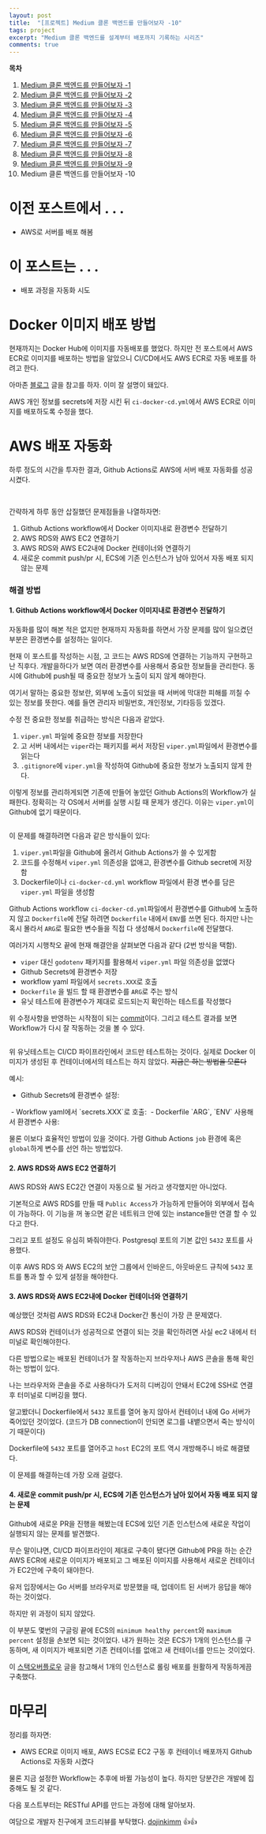 ```yaml
---
layout: post
title:  "[프로젝트] Medium 클론 백엔드를 만들어보자 -10"
tags: project
excerpt: "Medium 클론 백엔드를 설계부터 배포까지 기록하는 시리즈"
comments: true
---
```


**목차**
1. [Medium 클론 백엔드를 만들어보자 -1]({{site.baseurl}}/프로젝트-Medium-클론-백엔드를-만들어보자-1/)
2. [Medium 클론 백엔드를 만들어보자 -2]({{site.baseurl}}/프로젝트-Medium-클론-백엔드를-만들어보자-2/)
3. [Medium 클론 백엔드를 만들어보자 -3]({{site.baseurl}}/프로젝트-Medium-클론-백엔드를-만들어보자-3/)
4. [Medium 클론 백엔드를 만들어보자 -4]({{site.baseurl}}/프로젝트-Medium-클론-백엔드를-만들어보자-4/)
5. [Medium 클론 백엔드를 만들어보자 -5]({{site.baseurl}}/프로젝트-Medium-클론-백엔드를-만들어보자-5/)
6. [Medium 클론 백엔드를 만들어보자 -6]({{site.baseurl}}/프로젝트-Medium-클론-백엔드를-만들어보자-6/)
7. [Medium 클론 백엔드를 만들어보자 -7]({{site.baseurl}}/프로젝트-Medium-클론-백엔드를-만들어보자-7/)
8. [Medium 클론 백엔드를 만들어보자 -8]({{site.baseurl}}/프로젝트-Medium-클론-백엔드를-만들어보자-8/)
9. [Medium 클론 백엔드를 만들어보자 -9]({{site.baseurl}}/프로젝트-Medium-클론-백엔드를-만들어보자-9/)
10. Medium 클론 백엔드를 만들어보자 -10

# 이전 포스트에서 . . .
- AWS로 서버를 배포 해봄

# 이 포스트는 . . .
- 배포 과정을 자동화 시도

# Docker 이미지 배포 방법
현재까지는 Docker Hub에 이미지를 자동배포를 했었다. 하지만 전 포스트에서 AWS ECR로 이미지를 배포하는 방법을 알았으니 CI/CD에서도 AWS ECR로 자동 배포를 하려고 한다.

아마존 [블로그](https://aws.amazon.com/ko/blogs/containers/create-a-ci-cd-pipeline-for-amazon-ecs-with-github-actions-and-aws-codebuild-tests/) 글을 참고를 하자. 이미 잘 설명이 돼있다.

AWS 개인 정보를 secrets에 저장 시킨 뒤 `ci-docker-cd.yml`에서 AWS ECR로 이미지를 배포하도록 수정을 했다. 

# AWS 배포 자동화

하루 정도의 시간을 투자한 결과, Github Actions로 AWS에 서버 배포 자동화를 성공 시켰다. 

<img src="{{ site.baseurl}}/images/awssetup.png" class="align-center" alt=""/>
<img src="{{ site.baseurl}}/images/awssetup2.png" class="align-center" alt=""/>

간략하게 하루 동안 삽질했던 문제점들을 나열하자면:
1. Github Actions workflow에서 Docker 이미지내로 환경변수 전달하기
2. AWS RDS와 AWS EC2 연결하기
3. AWS RDS와 AWS EC2내에 Docker 컨테이너와 연결하기
4. 새로운 commit push/pr 시, ECS에 기존 인스턴스가 남아 있어서 자동 배포 되지 않는 문제

### 해결 방법
#### 1. Github Actions workflow에서 Docker 이미지내로 환경변수 전달하기

자동화를 많이 해본 적은 없지만 현재까지 자동화를 하면서 가장 문제를 많이 일으켰던 부분은 환경변수를 설정하는 일이다.

현재 이 포스트를 작성하는 시점, 고 코드는 AWS RDS에 연결하는 기능까지 구현하고 난 직후다. 개발을하다가 보면 여러 환경변수를 사용해서 중요한 정보들을 관리한다. 동시에 Github에 push될 때 중요한 정보가 노출이 되지 않게 해야한다. 

여기서 말하는 중요한 정보란, 외부에 노출이 되었을 때 서버에 막대한 피해를 끼칠 수 있는 정보를 뜻한다. 예를 들면 관리자 비밀번호, 개인정보, 기타등등 있겠다.

수정 전 중요한 정보를 취급하는 방식은 다음과 같았다.
1. `viper.yml` 파일에 중요한 정보를 저장한다
2. 고 서버 내에서는 `viper`라는 패키지를 써서 저장된 `viper.yml`파일에서 환경변수를 읽는다
3. `.gitignore`에 `viper.yml`을 작성하여 Github에 중요한 정보가 노출되지 않게 한다. 

이렇게 정보를 관리하게되면 기존에 만들어 놓았던 Github Actions의 Workflow가 실패한다. 정확히는 각 OS에서 서버를 실행 시킬 때 문제가 생긴다. 이유는 `viper.yml`이 Github에 없기 때문이다.

<img src="{{ site.baseurl}}/images/testfail.png" class="align-center" alt=""/>

이 문제를 해결하려면 다음과 같은 방식들이 있다:
1. `viper.yml`파일을 Github에 올려서 Github Actions가 쓸 수 있게함
2. 코드를 수정해서 `viper.yml` 의존성을 없애고, 환경변수를 Github secret에 저장함
3. Dockerfile이나 `ci-docker-cd.yml` workflow 파일에서 환경 변수를 담은 `viper.yml` 파일을 생성함

Github Actions workflow `ci-docker-cd.yml`파일에서 환경변수를 Github에 노출하지 않고 `Dockerfile`에 전달 하려면 `Dockerfile` 내에서 `ENV`를 쓰면 된다. 하지만 나는 혹시 몰라서 `ARG`로 필요한 변수들을 직접 다 생성해서 `Dockerfile`에 전달했다.

여러가지 시행착오 끝에 현재 해결안을 살펴보면 다음과 같다 (2번 방식을 택함).
- `viper` 대신 `godotenv` 패키지를 활용해서 `viper.yml` 파일 의존성을 없앴다
- Github Secrets에 환경변수 저장
- workflow yaml 파일에서 `secrets.XXX`로 호출
- `Dockerfile` 을 빌드 할 때 환경변수를 `ARG`로 주는 방식
- 유닛 테스트에 환경변수가 제대로 로드되는지 확인하는 테스트를 작성했다

위 수정사항을 반영하는 시작점이 되는 [commit](https://github.com/json9512/mediumclone-backendwithgo/commit/8d14e0c57f47937d2ea0fd5113e5cc899961eb69)이다. 그리고 테스트 결과를 보면 Workflow가 다시 잘 작동하는 것을 볼 수 있다.

<img src="{{ site.baseurl}}/images/testsuccess.png" class="align-center" alt=""/>

위 유닛테스트는 CI/CD 파이프라인에서 코드만 테스트하는 것이다. 실제로 Docker 이미지가 생성된 후 컨테이너에서의 테스트는 하지 않았다. ~~지금은 하는 방법을 모른다~~

예시:

- Github Secrets에 환경변수 설정:
<img src="{{ site.baseurl}}/images/githubsecretsexample.png" class="align-left" alt=""/>
- Workflow yaml에서 `secrets.XXX`로 호출:
<img src="{{ site.baseurl}}/images/dockerargsexample.png" class="align-center" alt=""/>
- Dockerfile `ARG`, `ENV` 사용해서 환경변수 사용:
<img src="{{ site.baseurl}}/images/dockerfileexample.png" class="align-center" alt=""/>

물론 이보다 효율적인 방법이 있을 것이다. 가령 Github Actions `job` 환경에 혹은 `global`하게 변수를 선언 하는 방법있다.

#### 2. AWS RDS와 AWS EC2 연결하기
AWS RDS와 AWS EC2간 연결이 자동으로 될 거라고 생각했지만 아니었다.

기본적으로 AWS RDS를 만들 때 `Public Access`가 가능하게 만들어야 외부에서 접속이 가능하다. 이 기능을 꺼 놓으면 같은 네트워크 안에 있는 instance들만 연결 할 수 있다고 한다. 

그리고 포트 설정도 유심히 봐줘야한다. Postgresql 포트의 기본 값인 `5432` 포트를 사용했다.

이후 AWS RDS 와 AWS EC2의 보안 그룹에서 인바운드, 아웃바운드 규칙에 `5432` 포트를 통과 할 수 있게 설정을 해야한다.

#### 3. AWS RDS와 AWS EC2내에 Docker 컨테이너와 연결하기
예상했던 것처럼 AWS RDS와 EC2내 Docker간 통신이 가장 큰 문제였다.

AWS RDS와 컨테이너가 성공적으로 연결이 되는 것을 확인하려면 사실 ec2 내에서 터미널로 확인해야한다. 

다른 방법으로는 배포된 컨테이너가 잘 작동하는지 브라우저나 AWS 콘솔을 통해 확인하는 방법이 있다. 

나는 브라우저와 콘솔을 주로 사용하다가 도저히 디버깅이 안돼서 EC2에 SSH로 연결 후 터미널로 디버깅을 했다. 

알고봤더니 Dockerfile에서 `5432` 포트를 열어 놓지 않아서 컨테이너 내에 Go 서버가 죽어있던 것이었다. (코드가 DB connection이 안되면 로그를 내뱉으면서 죽는 방식이기 때문이다)

Dockerfile에 `5432` 포트를 열어주고 `host` EC2의 포트 역시 개방해주니 바로 해결됐다.

이 문제를 해결하는데 가장 오래 걸렸다.

#### 4. 새로운 commit push/pr 시, ECS에 기존 인스턴스가 남아 있어서 자동 배포 되지 않는 문제
Github에 새로운 PR을 진행을 해봤는데 ECS에 있던 기존 인스턴스에 새로운 작업이 실행되지 않는 문제를 발견했다. 

무슨 말이냐면, CI/CD 파이프라인이 제대로 구축이 됐다면 Github에 PR을 하는 순간 AWS ECR에 새로운 이미지가 배포되고 그 배포된 이미지를 사용해서 새로운 컨테이너가 EC2안에 구축이 돼야한다. 

유저 입장에서는 Go 서버를 브라우저로 방문했을 때, 업데이트 된 서버가 응답을 해야하는 것이었다.

하지만 위 과정이 되지 않았다.

이 부분도 몇번의 구글링 끝에 ECS의 `minimum healthy percent`와 `maximum percent` 설정을 손보면 되는 것이었다. 내가 원하는 것은 ECS가 1개의 인스턴스를 구동하며, 새 이미지가 배포되면 기존 컨테이너를 없애고 새 컨테이너를 만드는 것이었다.

이 [스택오버플로우](https://stackoverflow.com/questions/40731143/what-is-the-minimum-healthy-percent-and-maximum-percent-in-amazon-ecs) 글을 참고해서 1개의 인스턴스로 롤링 배포를 원활하게 작동하게끔 구축했다.

# 마무리
정리를 하자면:
- AWS ECR로 이미지 배포, AWS ECS로 EC2 구동 후 컨테이너 배포까지 Github Actions로 자동화 시켰다

물론 지금 설정한 Workflow는 추후에 바뀔 가능성이 높다. 하지만 당분간은 개발에 집중해도 될 것 같다.

다음 포스트부터는 RESTful API를 만드는 과정에 대해 알아보자.

여담으로 개발자 친구에게 코드리뷰를 부탁했다. [dojinkimm](https://github.com/dojinkimm) 👍👍 